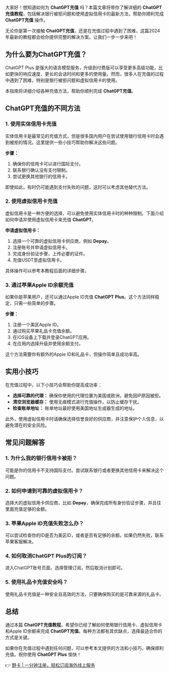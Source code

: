大家好！想知道如何为 **ChatGPT充值** 吗？本篇文章将带你了解详细的 **ChatGPT充值教程**，包括解决银行被拒问题和使用虚拟信用卡的最新方法，帮助你顺利完成 **ChatGPT充值** 操作。

无论你是第一次接触 **ChatGPT充值**，还是在充值过程中遇到了困难，这篇2024年最新的教程都会给你提供完整的解决方案。让我们一步一步来吧！

## 为什么要为ChatGPT充值？

ChatGPT Plus 是强大的语言模型服务，升级到付费版可以享受更多高级功能，比如更快的响应速度、更长的会话时间和更多的使用量。然而，很多人在充值的过程中遇到了困难，特别是银行被拒问题和虚拟信用卡的使用。

本指南将详细介绍各种充值方法，帮助你顺利完成 **ChatGPT充值**。

## ChatGPT充值的不同方法

### 1. 使用实体信用卡充值

实体信用卡是最常见的充值方式，但是很多国内用户在尝试使用银行信用卡时会遇到被拒的情况。这里提供一些小技巧帮助你解决这些问题。

**步骤：**

1. 确保你的信用卡可以进行国际支付。
2. 联系银行确认没有支付限制。
3. 尝试更换其他银行的信用卡。

即使如此，有时仍可能遇到支付失败的问题，这时可以考虑其他替代方法。

### 2. 使用虚拟信用卡充值

虚拟信用卡是一种方便的选择，可以避免使用实体信用卡时的种种限制。下面介绍如何申请并使用虚拟信用卡来充值 **ChatGPT**。

**申请虚拟信用卡：**

1. 选择一个可靠的虚拟信用卡供应商，例如 **Depay**。
2. 注册账号并申请虚拟信用卡。
3. 完成身份验证步骤，上传必要的证件。
4. 充值USDT至虚拟信用卡。

具体操作可以参考本教程后面的详细步骤。

### 3. 通过苹果Apple ID余额充值

如果你是苹果用户，还可以通过Apple ID充值 **ChatGPT Plus**。这个方法同样稳定，只需一些简单的步骤。

**步骤：**

1. 注册一个美区Apple ID。
2. 通过购买苹果礼品卡充值余额。
3. 在iOS设备上下载并登录ChatGPT应用。
4. 在应用内选择升级并使用余额支付。

这个方法需要你有额外的Apple ID和礼品卡，但操作简单且成功率高。

## 实用小技巧

在充值过程中，以下小技巧会帮助你提高成功率：

- **选择可靠的代理：** 确保你使用的代理位置为美国或欧洲，避免因IP原因被拒。
- **清空浏览器缓存：** 使用无痕模式进行充值操作，以防止缓存干扰。
- **检查账单地址：** 账单地址最好使用美国地址生成器生成的地址。

此外，使用虚拟信用卡时请确保选择信誉良好的供应商，并注意保护个人信息，以避免潜在的安全风险。

## 常见问题解答

### 1. 为什么我的银行信用卡被拒？

可能是你的信用卡不支持国际支付。尝试联系银行或者更换其他信用卡来解决这个问题。

### 2. 如何申请到可靠的虚拟信用卡？

选择大的虚拟信用卡供应商，比如 **Depay**，确保完成所有身份验证步骤，并且往里面充值足够的金额。

### 3. 苹果Apple ID充值失败怎么办？

可以尝试检查你的ID是否为美区ID，或者是否有足够的余额。如果仍然失败，联系苹果客服解决。

### 4. 如何取消ChatGPT Plus的订阅？

进入ChatGPT账号页面，选择管理订阅，然后取消计划即可。

### 5. 使用礼品卡充值安全吗？

使用礼品卡充值是一种安全且高效的方法，只要确保购买的是可靠来源的礼品卡。

## 总结

通过本篇 **ChatGPT充值教程**，希望你已经了解如何使用银行信用卡、虚拟信用卡和Apple ID余额来完成 **ChatGPT充值**。每种方法都有其优缺点，选择最适合你的方式是关键。

如果你在充值过程中遇到任何问题，可以参考本文提供的方法和小技巧，确保顺利充值。祝你使用 **ChatGPT Plus** 愉快！

👉 [野卡 | 一分钟注册，轻松订阅海外线上服务](https://bit.ly/bewildcard)